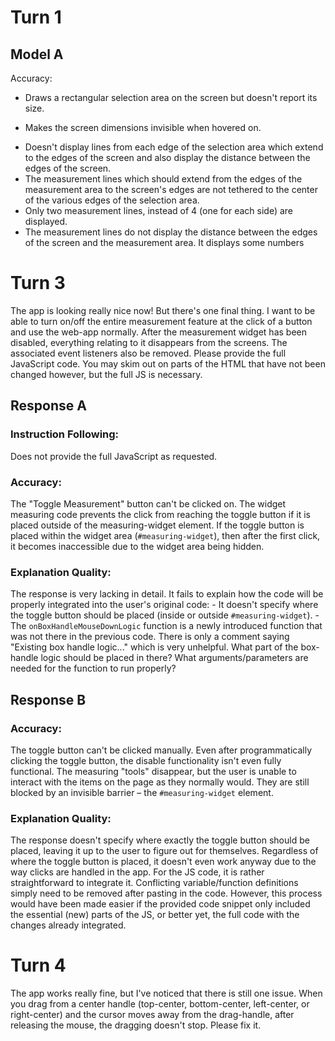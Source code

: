 # Turn 1
## Model A
Accuracy:
- Draws a rectangular selection area on the screen but doesn't report its size.
+ Makes the screen dimensions invisible when hovered on.
- Doesn't display lines from each edge of the selection area which extend to the edges of the screen and also display the distance between the edges of the screen.
- The measurement lines which should extend from the edges of the measurement area to the screen's edges are not tethered to the center of the various edges of the selection area.
- Only two measurement lines, instead of 4 (one for each side) are displayed.
- The measurement lines do not display the distance between the edges of the screen and the measurement area. It displays some numbers 

# Turn 3
The app is looking really nice now! But there's one final thing. I want to be able to turn on/off the entire measurement feature at the click of a button and use the web-app normally. After the measurement widget has been disabled, everything relating to it disappears from the screens. The associated event listeners also be removed. Please provide the full JavaScript code. You may skim out on parts of the HTML that have not been changed however, but the full JS is necessary.

## Response A
### Instruction Following:
Does not provide the full JavaScript as requested.

### Accuracy:
The "Toggle Measurement" button can't be clicked on. The widget measuring code prevents the click from reaching the toggle button if it is placed outside of the measuring-widget element. If the toggle button is placed within the widget area (`#measuring-widget`), then after the first click, it becomes inaccessible due to the widget area being hidden.

### Explanation Quality:
The response is very lacking in detail. It fails to explain how the code will be properly integrated into the user's original code:
    - It doesn't specify where the toggle button should be placed (inside or outside `#measuring-widget`).
    - The  `onBoxHandleMouseDownLogic` function is a newly introduced function that was not there in the previous code. There is only a comment saying "Existing box handle logic..." which is very unhelpful. What part of the box-handle logic should be placed in there? What arguments/parameters are needed for the function to run properly?
    
## Response B
### Accuracy:
The toggle button can't be clicked manually. Even after programmatically clicking the toggle button, the disable functionality isn't even fully functional. The measuring "tools" disappear, but the user is unable to interact with the items on the page as they normally would. They are still blocked by an invisible barrier – the `#measuring-widget` element.

### Explanation Quality:
The response doesn't specify where exactly the toggle button should be placed, leaving it up to the user to figure out for themselves. Regardless of where the toggle button is placed, it doesn't even work anyway due to the way clicks are handled in the app.
For the JS code, it is rather straightforward to integrate it.  Conflicting variable/function definitions simply need to be removed after pasting in the code. However, this process would have been made easier if the provided code snippet only included the essential (new) parts of the JS, or better yet, the full code with the changes already integrated.

# Turn 4
The app works really fine, but I've noticed that there is still one issue. When you drag from a center handle (top-center, bottom-center, left-center, or right-center) and the cursor moves away from the drag-handle, after releasing the mouse, the dragging doesn't stop. Please fix it.

